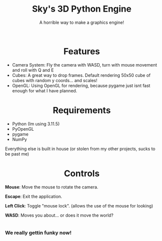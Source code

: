 <div align="center">
  <h1>Sky's 3D Python Engine</h1>
  <p>A horrible way to make a graphics engine!
 </p>
</div>
<br>



<h1 align="center">Features</h1>
<ul>
  <li>Camera System: Fly the camera with WASD, turn with mouse movement and roll with Q and E</li>
  <li>Cubes: A great way to drop frames. Default rendering 50x50 cube of cubes with random y coords... and scales!</li>
  <li>OpenGL: Using OpenGL for rendering, because pygame just isnt fast enough for what I have planned.</li>
</ul>

<h1 align="center">Requirements</h1>
<ul>
  <li>Python (Im using 3.11.5)</li>
  <li>PyOpenGL</li>
  <li>pygame</li>
  <li>NumPy</li>
</ul>

Everything else is built in house (or stolen from my other projects, sucks to be past me)

<h1 align="center">Controls</h1>

<strong>Mouse</strong>: Move the mouse to rotate the camera.

<strong>Escape</strong>: Exit the application.

<strong>Left Click</strong>: Toggle "mouse lock". (allows the use of the mouse for looking)

<strong>WASD</strong>: Moves you about... or does it move the world? 

#
<h3>We really gettin funky now!</h3>
